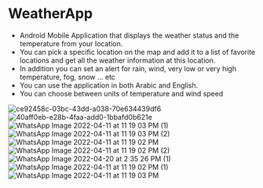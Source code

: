 # WeatherApp
- Android Mobile Application that displays the weather status and the temperature
from your location.
- You can pick a specific location on the map and add it to a list of favorite locations and 
get all the weather information at this location.
- In addition you can set an alert for rain, wind, very low or very high temperature, fog, snow … etc
- You can use the application in both Arabic and English.
- You can choose between units of temperature and wind speed


![ce92458c-03bc-43dd-a038-70e634439df6](https://user-images.githubusercontent.com/55184522/164233572-a5c6c451-1888-464b-916f-14d8e101f994.jpg)
![40aff0eb-e28b-4faa-add0-1bbafd0b621e](https://user-images.githubusercontent.com/55184522/164233596-7025b040-3f80-4079-abf2-66d6ee070738.jpg)
![WhatsApp Image 2022-04-11 at 11 19 03 PM (1)](https://user-images.githubusercontent.com/55184522/164233635-54895e0c-d557-4f7e-a768-1e332bceaf49.jpeg)
![WhatsApp Image 2022-04-11 at 11 19 03 PM (2)](https://user-images.githubusercontent.com/55184522/164233641-7680f7c8-3d4a-4d5f-b44e-86d68e8c0691.jpeg)
![WhatsApp Image 2022-04-11 at 11 19 02 PM](https://user-images.githubusercontent.com/55184522/164233644-fa8dfb57-72be-494f-82a8-9aacc099460f.jpeg)
![WhatsApp Image 2022-04-11 at 11 19 02 PM (2)](https://user-images.githubusercontent.com/55184522/164233648-ee9aa367-db4d-4b47-af5a-249ac2117bc9.jpeg)
![WhatsApp Image 2022-04-20 at 2 35 26 PM (1)](https://user-images.githubusercontent.com/55184522/164233650-cdd473d0-6a2a-4465-b5ed-b20398d2f6e7.jpeg)
![WhatsApp Image 2022-04-11 at 11 19 02 PM (1)](https://user-images.githubusercontent.com/55184522/164233653-87c47d44-e3e9-45af-899f-ae6e9923f33e.jpeg)
![WhatsApp Image 2022-04-11 at 11 19 03 PM](https://user-images.githubusercontent.com/55184522/164233660-191e8439-9f9e-4398-87ef-cd342f8dfcbc.jpeg)
